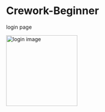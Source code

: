 # Crework-Beginner
login page




<img width="193" alt="login image" src="https://user-images.githubusercontent.com/109031200/180632750-8dfb4539-54fe-4a60-b04e-c44f416923eb.png">
